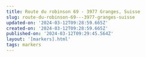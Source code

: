 ```yaml
---
title: Route du robinson 69 - 3977 Granges, Suisse
slug: route-du-robinson-69---3977-granges-suisse
updated-on: '2024-03-12T09:28:59.665Z'
created-on: '2024-03-12T09:28:59.665Z'
published-on: '2024-03-12T09:29:45.564Z'
layout: '[markers].html'
tags: markers
---
```



